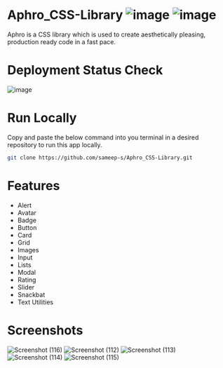 # Aphro_CSS-Library ![image](https://user-images.githubusercontent.com/36707002/155007360-7270456b-b6a3-415a-8182-71ab6c3e28c6.png) ![image](https://user-images.githubusercontent.com/36707002/155007376-d69b719a-f92e-4bf0-94c2-cab86ead7cef.png)


Aphro is a CSS library which is used to create aesthetically pleasing, production ready code in a fast pace.


# Deployment Status Check
![image](https://user-images.githubusercontent.com/36707002/154985566-37812989-ef00-4794-81c2-8665b90fff8c.png)


# Run Locally
Copy and paste the below command into you terminal in a desired repository to run this app locally.

```bash
git clone https://github.com/sameep-s/Aphro_CSS-Library.git
```

# Features

<ul>
  <li>Alert</li>
  <li>Avatar</li>
  <li>Badge</li>
  <li>Button</li>
  <li>Card</li>
  <li>Grid</li>
  <li>Images</li>
  <li>Input</li>
  <li>Lists</li>
  <li>Modal</li>
  <li>Rating</li>
  <li>Slider</li>
  <li>Snackbat</li>
  <li>Text Utilities</li>
</ul>

# Screenshots

![Screenshot (116)](https://user-images.githubusercontent.com/36707002/155008184-5e4f3807-a246-4e22-a0ba-9b336bb79c4c.png)
![Screenshot (112)](https://user-images.githubusercontent.com/36707002/155008163-a4da9f0f-ff71-448b-9727-0a4515c8de8e.png)
![Screenshot (113)](https://user-images.githubusercontent.com/36707002/155008174-a08b5a73-d925-4c34-837b-363cb74a2780.png)
![Screenshot (114)](https://user-images.githubusercontent.com/36707002/155008177-c4461c62-0acf-40f4-9159-43b8e2e474b0.png)
![Screenshot (115)](https://user-images.githubusercontent.com/36707002/155008181-5cd9dbf2-aa26-4223-aa5d-95e89837968b.png)

